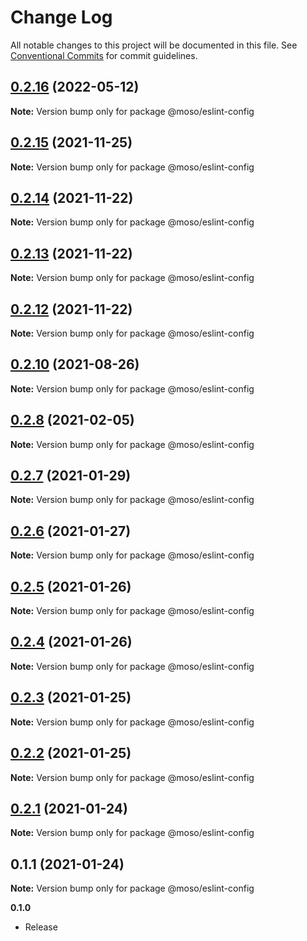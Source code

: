 # Change Log

All notable changes to this project will be documented in this file.
See [Conventional Commits](https://conventionalcommits.org) for commit guidelines.

## [0.2.16](https://github.com/moso/eslint-config/compare/v0.2.15...v0.2.16) (2022-05-12)

**Note:** Version bump only for package @moso/eslint-config





## [0.2.15](https://github.com/moso/eslint-config/compare/v0.2.14...v0.2.15) (2021-11-25)

**Note:** Version bump only for package @moso/eslint-config





## [0.2.14](https://github.com/moso/eslint-config/compare/v0.2.13...v0.2.14) (2021-11-22)

**Note:** Version bump only for package @moso/eslint-config





## [0.2.13](https://github.com/moso/eslint-config/compare/v0.2.12...v0.2.13) (2021-11-22)

**Note:** Version bump only for package @moso/eslint-config





## [0.2.12](https://github.com/moso/eslint-config/compare/v0.2.10...v0.2.12) (2021-11-22)

**Note:** Version bump only for package @moso/eslint-config





## [0.2.10](https://github.com/moso/eslint-config/compare/v0.2.8...v0.2.10) (2021-08-26)

**Note:** Version bump only for package @moso/eslint-config





## [0.2.8](https://github.com/moso/eslint-config/compare/v0.2.7...v0.2.8) (2021-02-05)

**Note:** Version bump only for package @moso/eslint-config





## [0.2.7](https://github.com/moso/eslint-config/compare/v0.2.6...v0.2.7) (2021-01-29)

**Note:** Version bump only for package @moso/eslint-config





## [0.2.6](https://github.com/moso/eslint-config/compare/v0.2.5...v0.2.6) (2021-01-27)

**Note:** Version bump only for package @moso/eslint-config





## [0.2.5](https://github.com/moso/eslint-config/compare/v0.2.4...v0.2.5) (2021-01-26)

**Note:** Version bump only for package @moso/eslint-config





## [0.2.4](https://github.com/moso/eslint-config/compare/v0.2.3...v0.2.4) (2021-01-26)

**Note:** Version bump only for package @moso/eslint-config





## [0.2.3](https://github.com/moso/eslint-config/compare/v0.2.2...v0.2.3) (2021-01-25)

**Note:** Version bump only for package @moso/eslint-config





## [0.2.2](https://github.com/moso/eslint-config/compare/v0.2.1...v0.2.2) (2021-01-25)

**Note:** Version bump only for package @moso/eslint-config





## [0.2.1](https://github.com/moso/eslint-config/compare/v0.1.1...v0.2.1) (2021-01-24)

**Note:** Version bump only for package @moso/eslint-config





## 0.1.1 (2021-01-24)

**Note:** Version bump only for package @moso/eslint-config





**0.1.0**
- Release
